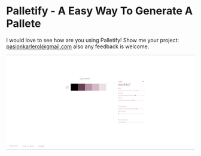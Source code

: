 # Palletify - A Easy Way To Generate A Pallete

I would love to see how are you using Palletify! Show me your project: [pasionkarlerol@gmail.com](mailto:pasionkarlerol@gmail.com) also any feedback is welcome.

![Alt text](/docs/1.png?raw=true "Optional Title")
